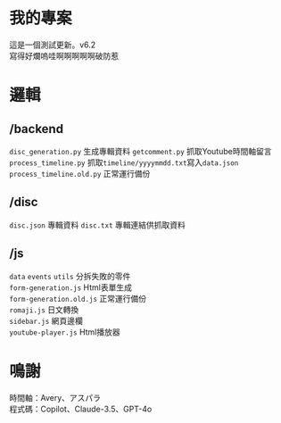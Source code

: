 # 我的專案
  這是一個測試更新。v6.2  
  寫得好爛嗚哇啊啊啊啊啊破防惹

# 邏輯
  ## /backend  
  `disc_generation.py`  生成專輯資料
  `getcomment.py`  抓取Youtube時間軸留言  
  `process_timeline.py`  抓取`timeline/yyyymmdd.txt`寫入`data.json`  
  `process_timeline.old.py`  正常運行備份  
  ## /disc
  `disc.json`  專輯資料
  `disc.txt`  專輯連結供抓取資料
  ## /js
  `data` `events` `utils`  分拆失敗的零件  
  `form-generation.js`  Html表單生成  
  `form-generation.old.js`  正常運行備份  
  `romaji.js`  日文轉換  
  `sidebar.js`  網頁邊欄  
  `youtube-player.js`  Html播放器  

# 鳴謝
  時間軸：Avery、アスパラ  
  程式碼：Copilot、Claude-3.5、GPT-4o  
